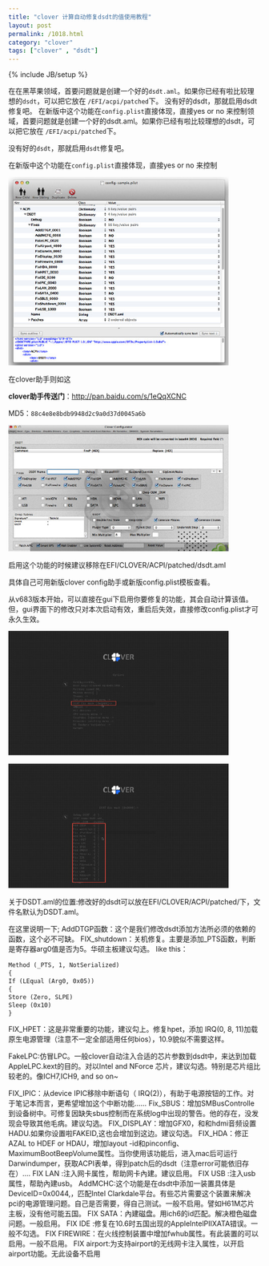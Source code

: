 ```yaml
---
title: "clover 计算自动修复dsdt的值使用教程"
layout: post
permalink: /1018.html
category: "clover"
tags: ["clover" , "dsdt"]
---
```

{% include JB/setup %}

在在黑苹果领域，首要问题就是创建一个好的`dsdt.aml`。如果你已经有啦比较理想的`dsdt`，可以把它放在 `/EFI/acpi/patched`下。 没有好的dsdt，那就启用dsdt修复吧。 在新版中这个功能在`config.plist`直接体现，直接yes or no 来控制领域，首要问题就是创建一个好的dsdt.aml。如果你已经有啦比较理想的dsdt，可以把它放在 `/EFI/acpi/patched`下。

没有好的`dsdt`，那就启用`dsdt`修复吧。

在新版中这个功能在`config.plist`直接体现，直接yes or no 来控制

![](/wp-content/uploads/sinapicv2-backup/1018-ww2-bmiddle-a316108djw1enwa4ohs2mj20f60cygo7.jpg)
  
在clover助手则如这

**clover助手传送门**：<http://pan.baidu.com/s/1eQqXCNC>

MD5：`88c4e8e8bdb9948d2c9a0d37d0045a6b`

![](/wp-content/uploads/sinapicv2-backup/1018-ww2-bmiddle-a316108djw1enwa5nuxj1j20go09jwgu.jpg)
 
启用这个功能的时候建议移除在EFI/CLOVER/ACPI/patched/dsdt.aml

具体自己可用新版clover config助手或新版config.plist模板查看。

从v683版本开始，可以直接在gui下启用你要修复的功能，其会自动计算该值。但，gui界面下的修改只对本次启动有效，重启后失效，直接修改config.plist才可永久生效。

![](/wp-content/uploads/sinapicv2-backup/1018-ww3-bmiddle-a316108djw1enwa6j2a33j20go09emxr.jpg)

![](/wp-content/uploads/sinapicv2-backup/1018-ww3-bmiddle-a316108djw1enwa6w0m3oj20go09ewf5.jpg)


关于DSDT.aml的位置:修改好的dsdt可以放在EFI/CLOVER/ACPI/patched/下，文件名默认为DSDT.aml。

在这里说明一下;
AddDTGP函数：这个是我们修改dsdt添加方法所必须的依赖的函数，这个必不可缺。
FIX_shutdown：关机修复。主要是添加_PTS函数，判断是寄存器arg0值是否为5。华硕主板建议勾选。
like this：

```
Method (_PTS, 1, NotSerialized)
{
If (LEqual (Arg0, 0x05))
{
Store (Zero, SLPE)
Sleep (0x10)
}
```

FIX_HPET：这是非常重要的功能，建议勾上。修复hpet，添加 IRQ(0, 8, 11)加载原生电源管理（注意不一定全部适用任何bios），10.9貌似不需要这样。

FakeLPC:仿冒LPC。一般clover自动注入合适的芯片参数到dsdt中，来达到加载AppleLPC.kext的目的。对以Intel and NForce 芯片，建议勾选。特别是芯片组比较老的。像ICH7,ICH9, and so on~

FIX_IPIC：从device IPIC移除中断语句（ IRQ(2)），有助于电源按钮的工作。对于笔记本而言，更希望增加这个中断功能……
Fix_SBUS：增加SMBusControlle到设备树中。可修复因缺失sbus控制而在系统log中出现的警告。他的存在，没发现会导致其他毛病。建议勾选。
FIX_DISPLAY：增加GFX0，和和hdmi音频设置HADU.如果你设置啦FAKEID,这也会增加到这边。建议勾选。
FIX_HDA：修正 AZAL to HDEF or HDAU，增加layout -id和pinconfig、MaximumBootBeepVolume属性。当你使用该功能后，进入mac后可运行Darwindumper，获取ACPI表单，得到patch后的dsdt（注意error可能依旧存在）….
FIX LAN :注入网卡属性，帮助网卡內建。建议启用。
FIX USB :注入usb属性，帮助內建usb。
AddMCHC:这个功能是在dsdt中添加一装置具体是DeviceID=0x0044,，匹配Intel Clarkdale平台。有些芯片需要这个装置来解决pci的电源管理问题。自己是否需要，得自己测试。一般不启用。譬如H61M芯片主板，没有他可能五国。
FIX SATA：內建磁盘。用ich6的id匹配。解决橙色磁盘问题。一般启用。
FIX IDE :修复在10.6时五国出现的AppleIntelPIIXATA错误。一般不勾选。
FIX FIREWIRE：在火线控制装置中增加fwhub属性。有此装置的可以启用。一般不启用。
FIX airport:为支持airport的无线网卡注入属性，以开启airport功能。无此设备不启用